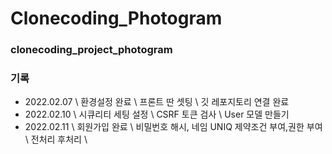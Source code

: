 # Clonecoding_Photogram

### clonecoding_project_photogram

### 기록
- 2022.02.07 
\ 환경설정 완료 \ 프론트 딴 셋팅 \ 깃 레포지토리 연결 완료
- 2022.02.10
\ 시큐리티 세팅 설정 \ CSRF 토큰 검사 \ User 모델 만들기
- 2022.02.11
\ 회원가입 완료 \ 비밀번호 해시, 네임 UNIQ 제약조건 부여,권한 부여 \ 전처리 후처리 \

